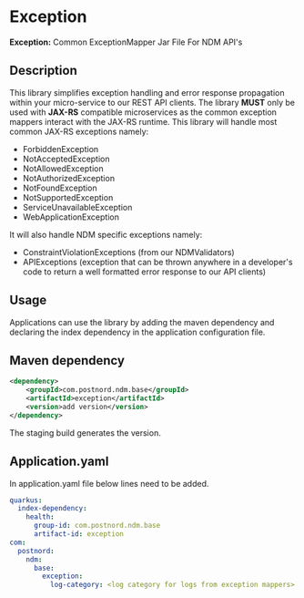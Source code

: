 # Exception

**Exception:** Common ExceptionMapper Jar File For NDM API's

## Description

This library simplifies exception handling and error response propagation
within your micro-service to our REST API clients.
The library **MUST** only be used with **JAX-RS** compatible microservices
as the common exception mappers interact with the JAX-RS runtime. This
library will handle most common JAX-RS exceptions namely:

* ForbiddenException
* NotAcceptedException
* NotAllowedException
* NotAuthorizedException
* NotFoundException
* NotSupportedException
* ServiceUnavailableException
* WebApplicationException

It will also handle NDM specific exceptions namely:

* ConstraintViolationExceptions (from our NDMValidators)
* APIExceptions (exception that can be thrown anywhere in a developer's
  code to return a well formatted error response to our API clients)

## Usage

Applications can use the library by adding the maven dependency and declaring
the index dependency in the application configuration file.

## Maven dependency

```xml
<dependency>
    <groupId>com.postnord.ndm.base</groupId>
    <artifactId>exception</artifactId>
    <version>add version</version>
</dependency>
```

The staging build generates the version.

## Application.yaml

In application.yaml file below lines need to be added.

```yaml
quarkus:
  index-dependency:
    health:
      group-id: com.postnord.ndm.base
      artifact-id: exception
com:
  postnord:
    ndm:
      base:
        exception:
          log-category: <log category for logs from exception mappers>
```
